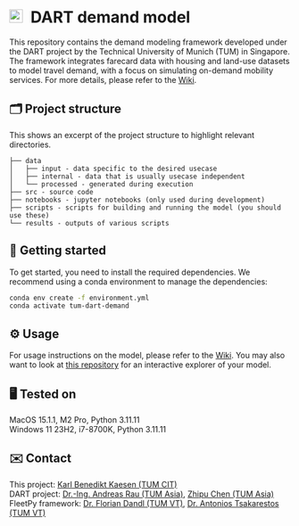 # <img src="https://upload.wikimedia.org/wikipedia/commons/c/c8/Logo_of_the_Technical_University_of_Munich.svg" height="24">&ensp;DART demand model
This repository contains the demand modeling framework developed under the DART project by the Technical University of Munich (TUM) in Singapore. The framework integrates farecard data with housing and land-use datasets to model travel demand, with a focus on simulating on-demand mobility services. For more details, please refer to the [Wiki](https://github.com/Cacaonut/tum-dart-demand/wiki).

## 🗂️ Project structure
This shows an excerpt of the project structure to highlight relevant directories.
```
├── data
│   ├── input - data specific to the desired usecase
│   ├── internal - data that is usually usecase independent
│   └── processed - generated during execution
├── src - source code
├── notebooks - jupyter notebooks (only used during development)
├── scripts - scripts for building and running the model (you should use these)
└── results - outputs of various scripts
```

## 🚀 Getting started
To get started, you need to install the required dependencies. We recommend using a conda environment to manage the dependencies:
```bash
conda env create -f environment.yml
conda activate tum-dart-demand
```

## ⚙️ Usage
For usage instructions on the model, please refer to the [Wiki](https://github.com/Cacaonut/tum-dart-demand/wiki/2.-Usage).
You may also want to look at [this repository](https://github.com/Cacaonut/tum-dart-demand-explorer) for an interactive explorer of your model.

## 🖥️ Tested on
MacOS 15.1.1, M2 Pro, Python 3.11.11<br>
Windows 11 23H2, i7-8700K, Python 3.11.11

## ✉️ Contact
This project: [Karl Benedikt Kaesen (TUM CIT)](mailto:benedikt.kaesen@tum.de)<br>
DART project: [Dr.-Ing. Andreas Rau (TUM Asia)](mailto:andreas.rau@tum-asia.edu.sg), [Zhipu Chen (TUM Asia)](mailto:zhipu.chen@tum.de)<br>
FleetPy framework: [Dr. Florian Dandl (TUM VT)](mailto:florian.dandl@tum.de), [Dr. Antonios Tsakarestos (TUM VT)](mailto:antonios.tsakarestos@tum.de)
